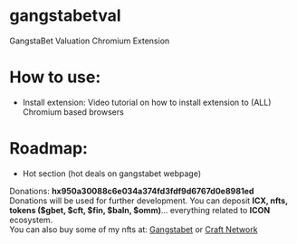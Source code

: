 # gangstabetval
GangstaBet Valuation Chromium Extension 


# How to use:
- Install extension: Video tutorial on how to install extension to (ALL) Chromium based browsers 

# Roadmap:
- Hot section (hot deals on gangstabet webpage)

Donations: <strong>hx950a30088c6e034a374fd3fdf9d6767d0e8981ed</strong><br>
Donations will be used for further development. You can deposit <strong>ICX, nfts, tokens ($gbet, $cft, $fin, $baln, $omm)</strong>... everything related to <strong>ICON</strong> ecosystem.<br>
You can also buy some of my nfts at: <a href="https://gangstabet.io/wallet/hx4b8c1ad050d7210ad7ef2fa431bf7a4190f392b3" target="_blank">Gangstabet</a> or <a href="https://craft.network/user/aborangin" target="_blank">Craft Network</a>

